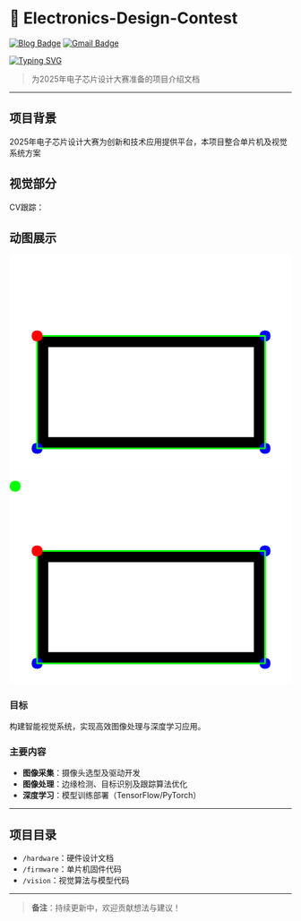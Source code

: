
# 📡 Electronics-Design-Contest

[![Blog Badge](https://img.shields.io/badge/Blog-pique2233.github.io-blue?style=flat&logo=hugo&labelColor=555&logoColor=white)](https://pique2233.github.io/)
[![Gmail Badge](https://img.shields.io/badge/Mail-19823000405@163.com-blue?style=flat&labelColor=555&logo=gmail&link=mailto:eallions@gmail.com&logoColor=fff)](mailto:19823000405@163.com)

[![Typing SVG](https://readme-typing-svg.herokuapp.com?color=%2336BCF7&center=true&vCenter=true&width=600&lines=欢迎参加2025电子芯片设计大赛;聚焦单片机与视觉创新;突破传统,开创未来;共创电子科技新纪元)](https://git.io/typing-svg)
> 为2025年电子芯片设计大赛准备的项目介绍文档

---

## 项目背景

2025年电子芯片设计大赛为创新和技术应用提供平台，本项目整合单片机及视觉系统方案


## 视觉部分
CV跟踪：
## 动图展示

![图1](https://github.com/pique2233/Electronics-Design-Contest/raw/main/CV/rectangle_red_dot.gif)
![图2](https://github.com/pique2233/Electronics-Design-Contest/raw/main/CV/red_dot_with_green_follower.gif)

### 目标
构建智能视觉系统，实现高效图像处理与深度学习应用。

### 主要内容
- **图像采集**：摄像头选型及驱动开发
- **图像处理**：边缘检测、目标识别及跟踪算法优化
- **深度学习**：模型训练部署（TensorFlow/PyTorch）

---

## 项目目录

- `/hardware`：硬件设计文档
- `/firmware`：单片机固件代码
- `/vision`：视觉算法与模型代码

---

> **备注**：持续更新中，欢迎贡献想法与建议！

